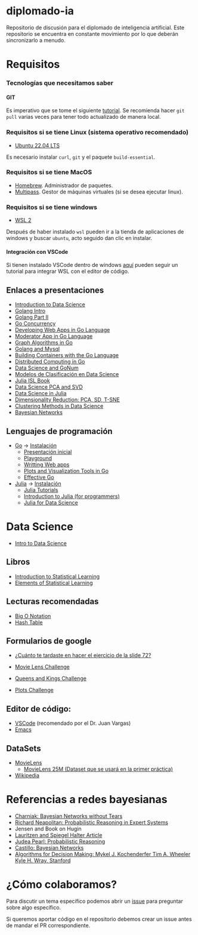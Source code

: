 # diplomado-ia
Repositorio de discusión para el diplomado de inteligencia artificial.  Este
repositorio se encuentra en constante movimiento por lo que deberán
sincronizarlo a menudo.

# Requisitos

### Tecnologías que necesitamos saber

#### GIT

Es imperativo que se tome el siguiente
[tutorial](https://learn.microsoft.com/es-es/training/modules/intro-to-git/). Se
recomienda hacer `git pull` varias veces para tener todo actualizado de manera
local.

### Requisitos si se tiene Linux (sistema operativo recomendado)

- [Ubuntu 22.04 LTS](https://www.releases.ubuntu.com/jammy/)

Es necesario instalar `curl`, `git` y el paquete `build-essential`.

### Requisitos si se tiene MacOS

- [Homebrew](https://brew.sh/). Administrador de paquetes.
- [Multipass](https://multipass.run/). Gestor de máquinas virtuales (si se desea ejecutar linux).

### Requisitos si se tiene windows

- [WSL 2](https://learn.microsoft.com/es-es/windows/wsl/install)

Después de haber instalado `wsl` pueden ir a la tienda de aplicaciones de
windows y buscar `ubuntu`, acto seguido dan clic en instalar.

#### Integración con VSCode

Si tienen instalado VSCode dentro de windows [aquí](https://learn.microsoft.com/en-us/training/modules/developing-in-wsl/?source=recommendations) pueden seguir un tutorial para
integrar WSL con el editor de código.

## Enlaces a presentaciones
- [Introduction to Data Science](https://docs.google.com/presentation/d/1QEGqdo9KMJ3aLfZCu6qX5Phi3XoE3Cd7jgQSAawamPs/edit#slide=id.p4)
- [Golang Intro](https://docs.google.com/presentation/d/18eTBCF2W4J8bQ2EwbW63iUuG1meIuiTvfLaujq5ni1k/edit#slide=id.p)
- [Golang Part II](https://docs.google.com/presentation/d/1MgQG_B2v2eOq7NhhGMiQf-oZG0aCSXwqBKyYlEWeyKo)
- [Go Concurrency](https://docs.google.com/presentation/d/1a0OmFFyBt9He0xus1SYKpQxHXKSW4S3ODF3lveRkLrE)
- [Developing Web Apps in Go Language](https://docs.google.com/presentation/d/1cosYUSInZQ7XjLXep_LHObiKZWtHOARFPBWPIBoAHcs)
- [Moderator App in Go Language](https://docs.google.com/presentation/d/1951aMOQPwPNeRIQ2HlaV3i-k45SegvZq-ulkzuRAz4c/edit#slide=id.p)
- [Graph Algorithms in Go](https://docs.google.com/presentation/d/1DWhMXCgA_v4p7r8S6Aet41dXVwZ8yrVFbRYtO3YlKEg/edit#slide=id.p)
- [Golang and Mysql](https://docs.google.com/presentation/d/1Y44n39CvvMczVJh4-8cNPcb6czLIEqyjxEypsIR_3p4/edit#slide=id.p)
- [Building Containers with the Go Language](https://docs.google.com/presentation/d/1FVz8DHOXxKy1aEi2ZSu_enzyRVpcaxrS7toIyeovS1I)
- [Distributed Computing in Go](https://docs.google.com/presentation/d/1KSH5QQfSwUNQ779VjZ3lGYLqC8Uysv13ycpJ335N2xY)
- [Data Science and GoNum](https://docs.google.com/presentation/d/1WPJbHCltFM-gky3Be3S2jVLDDztNvrqvyvmC10T38AM)
- [Modelos de Clasificación en Data Science](https://docs.google.com/presentation/d/1zOikKpq_FGpoptS3rTKSr1s7ILBI_5Dgx0aloXe3j04/edit#slide=id.p)
- [Julia ISL Book](https://bit.ly/3PBqLIP)
- [Data Science PCA and SVD](https://docs.google.com/presentation/d/1ndZRoMAEfyh3txawZXGomAJZkY1p5OvkpFB06PZs1iY/edit#slide=id.g5e632b589d_0_0)
- [Data Science in Julia](https://bit.ly/482MfIt)
- [Dimensionality Reduction: PCA, SD, T-SNE](https://docs.google.com/presentation/d/1ndZRoMAEfyh3txawZXGomAJZkY1p5OvkpFB06PZs1iY/edit#slide=id.g5e632b589d_0_0)
- [Clustering Methods in Data Science](https://bit.ly/4faYGV1)
- [Bayesian Networks](https://bit.ly/3x2c1L7)

## Lenguajes de programación

- [Go](./go) -> [Instalación](https://go.dev/doc/install)
  - [Presentación inicial](https://docs.google.com/presentation/d/18eTBCF2W4J8bQ2EwbW63iUuG1meIuiTvfLaujq5ni1k/edit#slide=id.p)
  - [Playground](https://go.dev/play/)
  - [Writting Web apps](https://go.dev/doc/articles/wiki/)
  - [Plots and Visualization Tools in Go](https://docs.google.com/presentation/d/1JhCiWTHKdZXBj5dLhEJ6jbDUXzW1gSjXXUnnRtAY_jk)
  - [Effective Go](https://go.dev/doc/effective_go)
- [Julia](./julia) -> [Instalación](https://julialang.org/downloads/)
  - [Julia Tutorials](https://julialang.org/learning/tutorials/)
  - [Introduction to Julia (for programmers)](https://juliaacademy.com/p/intro-to-julia)
  - [Julia for Data Science](https://juliaacademy.com/p/julia-for-data-science)

# Data Science

- [Intro to Data Science](https://docs.google.com/presentation/d/1QEGqdo9KMJ3aLfZCu6qX5Phi3XoE3Cd7jgQSAawamPs/edit#slide=id.p4)

## Libros

- [Introduction to Statistical Learning](https://www.statlearning.com/)
- [Elements of Statistical Learning](https://hastie.su.domains/ElemStatLearn/)

## Lecturas recomendadas

- [Big O Notation](https://en.wikipedia.org/wiki/Big_O_notation)
- [Hash Table](https://en.wikipedia.org/wiki/Hash_table)

## Formularios de google

- [¿Cuánto te tardaste en hacer el ejercicio de la slide 72?](https://forms.gle/pNFoWNNY9oQ1NGyi7)

- [Movie Lens Challenge](https://docs.google.com/forms/d/e/1FAIpQLSei3wdPEHFW7Hc94ga6TYw7-OEZLduXO6kag7D07F4oGKcrcA/viewform?vc=0&c=0&w=1&flr=0)
- [Queens and Kings Challenge](https://docs.google.com/forms/d/1TePORXDqeDcGRdc5PCMakQH3zHcH6qOVfvWzDstyeeA/viewform?edit_requested=true)
- [Plots Challenge](https://docs.google.com/forms/d/15_WWc4o47UwQg63HJ12ajr7KFcfMA_nSWZWdp1E-aac/viewform?edit_requested=true)

## Editor de código:
  - [VSCode](https://code.visualstudio.com/) (recomendado por el Dr. Juan Vargas)
  - [Emacs](https://www.gnu.org/software/emacs/)

## DataSets

- [MovieLens](https://grouplens.org/datasets/movielens/)
  - [MovieLens 25M (Dataset que se usará en la primer práctica)](https://grouplens.org/datasets/movielens/25m/)
- [Wikipedia](https://drive.google.com/file/d/1WLcOVre_Bw7pZnJJ-ygb1BedFYKls-IK/view?usp=sharing)

# Referencias a redes bayesianas

- [Charniak: Bayesian Networks without Tears](https://www.cs.ubc.ca/~murphyk/Bayes/Charniak_91.pdf)
- [Richard Neapolitan: Probabilistic Reasoning in Expert Systems](https://dl.acm.org/doi/book/10.5555/77340)
- Jensen and Book on Hugin
- [Lauritzen and Spiegel Halter Article](https://onlinelibrary.wiley.com/doi/epdf/10.1002/9781118445112.stat00258)
- [Judea Pearl: Probabilistic Reasoning](https://onlinelibrary.wiley.com/doi/epdf/10.1002/9781118445112.stat00258)
- [Castillo: Bayesian Networks](https://onlinelibrary.wiley.com/doi/epdf/10.1002/9781118445112.stat00258)
- [Algorithms for Decision Making:  Mykel J. Kochenderfer Tim A. Wheeler Kyle H. Wray, Stanford](https://algorithmsbook.com/files/dm.pdf)

# ¿Cómo colaboramos?
Para discutir un tema específico podemos abrir un [issue](https://github.com/camachojua/diplomado-ia/issues/new) para preguntar sobre algo específico.

Si queremos aportar código en el repositorio debemos crear un issue antes de mandar el PR correspondiente.
